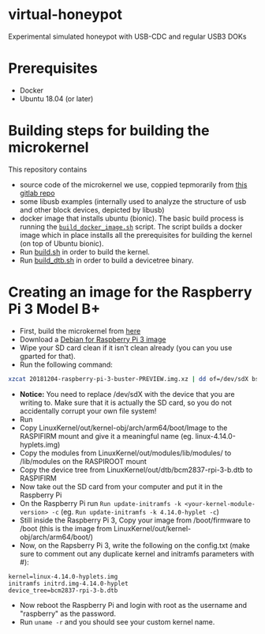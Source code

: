 # virtual-honeypot
Experimental simulated honeypot with USB-CDC and regular USB3 DOKs

# Prerequisites
- Docker
- Ubuntu 18.04 (or later)

# Building steps for building the microkernel
This repository contains
- source code of the microkernel we use, coppied tepmorarily from [this gitlab repo](https://git.scipio.org/raziebe/pi3-public)
- some libusb examples (internally used to analyze the structure of usb and other block devices, depicted by libusb)
- docker image that installs ubuntu (bionic).
The basic build process is running the [`build_docker_image.sh`](https://github.com/deankevorkian/virtual-honeypot/blob/master/build_scripts/LinuxKernelBuild/build_docker_image.sh) script. The script builds a docker image which in place installs all the prerequisites for building the kernel (on top of Ubuntu bionic).
- Run [build.sh](https://github.com/deankevorkian/virtual-honeypot/blob/master/build_scripts/LinuxKernelBuild/build.sh) in order to build the kernel.
- Run [build_dtb.sh](https://github.com/deankevorkian/virtual-honeypot/blob/master/build_scripts/LinuxKernelBuild/build_dtb.sh) in order to build a devicetree binary.

# Creating an image for the Raspberry Pi 3 Model B+
- First, build the microkernel from [here](#building-steps-for-building-the-microkernel)
- Download a [Debian for Raspberry Pi 3 image](https://people.debian.org/~gwolf/raspberrypi3/20181204/20181204-raspberry-pi-3-buster-PREVIEW.img.xz)
- Wipe your SD card clean if it isn't clean already (you can you use gparted for that).
- Run the following command:
```bash
xzcat 20181204-raspberry-pi-3-buster-PREVIEW.img.xz | dd of=/dev/sdX bs=64k oflag=dsync status=progress
```
- **Notice:** You need to replace /dev/sdX with the device that you are writing to. Make sure that it is actually the SD card, so you do not accidentally corrupt your own file system!
- Run 
- Copy LinuxKernel/out/kernel-obj/arch/arm64/boot/Image to the RASPIFIRM mount and give it a meaningful name (eg. linux-4.14.0-hyplets.img)
- Copy the modules from LinuxKernel/out/modules/lib/modules/ to /lib/modules on the RASPIROOT mount
- Copy the device tree from LinuxKernel/out/dtb/bcm2837-rpi-3-b.dtb to RASPIFIRM
- Now take out the SD card from your computer and put it in the Raspberry Pi
- On the Raspberry Pi run `Run update-initramfs -k <your-kernel-module-version> -c` (eg. `Run update-initramfs -k 4.14.0-hyplet -c`)
- Still inside the Raspberry Pi 3, Copy your image from /boot/firmware to /boot (this is the image from LinuxKernel/out/kernel-obj/arch/arm64/boot/)
- Now, on the Rapsberry Pi 3, write the following on the config.txt (make sure to comment out any duplicate kernel and initramfs parameters with #):
```
kernel=linux-4.14.0-hyplets.img
initramfs initrd.img-4.14.0-hyplet
device_tree=bcm2837-rpi-3-b.dtb
```
- Now reboot the Raspberry Pi and login with root as the username and "raspberry" as the password.
- Run `uname -r` and you should see your custom kernel name.
